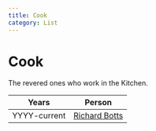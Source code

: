 ```yaml
---
title: Cook
category: List
---
```

# Cook

The revered ones who work in the Kitchen.

| Years | Person |
| ----- | ------ |
| YYYY-current | [Richard Botts](Richard-Botts)
